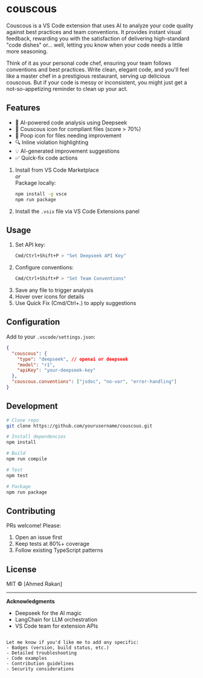 # couscous

Couscous is a VS Code extension that uses AI to analyze your code quality against best practices and team conventions. It provides instant visual feedback, rewarding you with the satisfaction of delivering high-standard "code dishes" or... well, letting you know when your code needs a little more seasoning.

Think of it as your personal code chef, ensuring your team follows conventions and best practices. Write clean, elegant code, and you'll feel like a master chef in a prestigious restaurant, serving up delicious couscous. But if your code is messy or inconsistent, you might just get a not-so-appetizing reminder to clean up your act.

## Features

- 🧠 AI-powered code analysis using Deepseek
- 🥣 Couscous icon for compliant files (score > 70%)
- 💩 Poop icon for files needing improvement
- 🔍 Inline violation highlighting
- 💡 AI-generated improvement suggestions
- ✅ Quick-fix code actions

1. Install from VS Code Marketplace  
   _or_  
   Package locally:
   ```bash
   npm install -g vsce
   npm run package
   ```
2. Install the `.vsix` file via VS Code Extensions panel

## Usage

1. Set API key:
   ```bash
   Cmd/Ctrl+Shift+P > "Set Deepseek API Key"
   ```
2. Configure conventions:
   ```bash
   Cmd/Ctrl+Shift+P > "Set Team Conventions"
   ```
3. Save any file to trigger analysis
4. Hover over icons for details
5. Use Quick Fix (Cmd/Ctrl+.) to apply suggestions

## Configuration

Add to your `.vscode/settings.json`:

```json
{
  "couscous": {
    "type": "deepseek", // openai or deepseek
    "model": "r1",
    "apiKey": "your-deepseek-key"
  },
  "couscous.conventions": ["jsdoc", "no-var", "error-handling"]
}
```

## Development

```bash
# Clone repo
git clone https://github.com/yourusername/couscous.git

# Install dependencies
npm install

# Build
npm run compile

# Test
npm test

# Package
npm run package
```

## Contributing

PRs welcome! Please:

1. Open an issue first
2. Keep tests at 80%+ coverage
3. Follow existing TypeScript patterns

## License

MIT © [Ahmed Rakan]

---

**Acknowledgments**

- Deepseek for the AI magic
- LangChain for LLM orchestration
- VS Code team for extension APIs

```

Let me know if you'd like me to add any specific:
- Badges (version, build status, etc.)
- Detailed troubleshooting
- Code examples
- Contribution guidelines
- Security considerations
```
